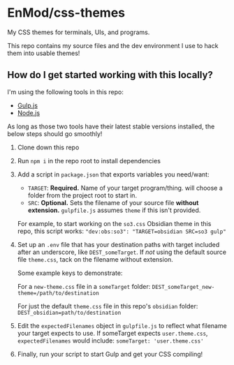 # EnMod/css-themes

My CSS themes for terminals, UIs, and programs.

This repo contains my source files and the dev environment I use to hack them into usable themes!

## How do I get started working with this locally?

I'm using the following tools in this repo:

- [Gulp.js](https://gulpjs.com/docs/en/getting-started/quick-start)
- [Node.js](https://nodejs.org/en/)

As long as those two tools have their latest stable versions installed, the below steps should go smoothly!

1. Clone down this repo
2. Run `npm i` in the repo root to install dependencies
3. Add a script in `package.json` that exports variables you need/want:

   - `TARGET`: **Required.** Name of your target program/thing. will choose a folder from the project root to start in.
   - `SRC`: **Optional.** Sets the filename of your source file **without extension.** `gulpfile.js` assumes `theme` if this isn't provided.

   For example, to start working on the `so3.css` Obsidian theme in this repo, this script works:
   `"dev:obs:so3": "TARGET=obsidian SRC=so3 gulp"`

4. Set up an `.env` file that has your destination paths with target included after an underscore, like `DEST_someTarget`. If _not_ using the default source file `theme.css`, tack on the filename without extension.

   Some example keys to demonstrate:

   For a `new-theme.css` file in a `someTarget` folder:
   `DEST_someTarget_new-theme=/path/to/destination`

   For just the default `theme.css` file in this repo's `obsidian` folder:
   `DEST_obsidian=path/to/destination`

5. Edit the `expectedFilenames` object in `gulpfile.js` to reflect what filename your target expects to use. If someTarget expects `user.theme.css`, `expectedFilenames` would include:
   `someTarget: 'user.theme.css'`

6. Finally, run your script to start Gulp and get your CSS compiling!
